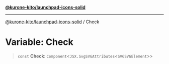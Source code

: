 [**@kurone-kito/launchpad-icons-solid**](../README.md)

***

[@kurone-kito/launchpad-icons-solid](../globals.md) / Check

# Variable: Check

> `const` **Check**: `Component`\<`JSX.SvgSVGAttributes`\<`SVGSVGElement`\>\>
